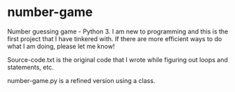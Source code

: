 # number-game
Number guessing game - Python 3.
I am new to programming and this is the first project that I have tinkered with. If there are more efficient ways to do what I am doing, please let me know! 

Source-code.txt is the original code that I wrote while figuring out loops and statements, etc.

number-game.py is a refined version using a class.